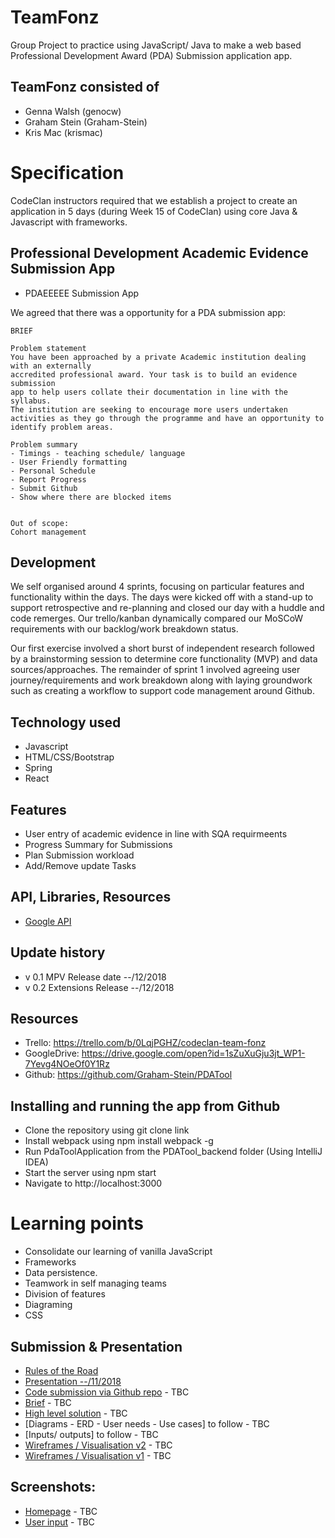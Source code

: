 # TeamFonz
Group Project to practice using JavaScript/ Java to make a web based Professional Development Award (PDA) Submission application app.

## TeamFonz consisted of 
- Genna Walsh (genocw)
- Graham Stein (Graham-Stein)
- Kris Mac (krismac)

# Specification
CodeClan instructors required that we establish a project to create an application in 5 days (during Week 15 of CodeClan) using core Java & Javascript with frameworks.

## Professional Development Academic Evidence Submission App
- PDAEEEEE Submission App

We agreed that there was a opportunity for a PDA submission app:
```
BRIEF

Problem statement
You have been approached by a private Academic institution dealing with an externally 
accredited professional award. Your task is to build an evidence submission 
app to help users collate their documentation in line with the syllabus.  
The institution are seeking to encourage more users undertaken 
activities as they go through the programme and have an opportunity to identify problem areas. 

Problem summary
- Timings - teaching schedule/ language
- User Friendly formatting
- Personal Schedule 
- Report Progress
- Submit Github
- Show where there are blocked items


Out of scope:
Cohort management
```

## Development
We self organised around 4 sprints, focusing on particular features and functionality within the days. The days were kicked off with a stand-up to support retrospective and re-planning and closed our day with a huddle and code remerges. Our trello/kanban dynamically compared our MoSCoW requirements with our backlog/work breakdown status.

Our first exercise involved a short burst of independent research followed by a brainstorming session to determine core functionality (MVP) and data sources/approaches. The remainder of sprint 1 involved agreeing user journey/requirements and work breakdown along with laying groundwork such as creating a workflow to support code management around Github.

## Technology used
- Javascript
- HTML/CSS/Bootstrap
- Spring
- React

## Features
- User entry of academic evidence in line with SQA requirmeents
- Progress Summary for Submissions
- Plan Submission workload
- Add/Remove update Tasks

## API, Libraries, Resources
- [Google API](https://developers.google.com/maps/documentation/)

## Update history
- v 0.1 MPV Release date --/12/2018
- v 0.2 Extensions Release --/12/2018

## Resources
- Trello: https://trello.com/b/0LqjPGHZ/codeclan-team-fonz
- GoogleDrive: https://drive.google.com/open?id=1sZuXuGju3jt_WP1-7Yevg4NOeOf0Y1Rz
- Github: https://github.com/Graham-Stein/PDATool

## Installing and running the app from Github
- Clone the repository using git clone link
- Install webpack using npm install webpack -g
- Run PdaToolApplication from the PDATool_backend folder (Using IntelliJ IDEA)
- Start the server using npm start
- Navigate to http://localhost:3000

# Learning points
- Consolidate our learning of vanilla JavaScript 
- Frameworks
- Data persistence. 
- Teamwork in self managing teams
- Division of features
- Diagraming 
- CSS

## Submission & Presentation
- [Rules of the Road](https://docs.google.com/document/d/1MD8Yi4hiPY5XFitAwXBfECcjO00kOQzaFoS4hIiFhRI/edit?usp=sharing)
- [Presentation --/11/2018](https://drive.google.com/file/d/1vL5POM_cI7KVEB-uQhKVxNWPsxLRc4GI/view?usp=sharing)
- [Code submission via Github repo]() - TBC
- [Brief]() - TBC
- [High level solution]() - TBC
- [Diagrams - ERD - User needs - Use cases] to follow - TBC
- [Inputs/ outputs] to follow - TBC
- [Wireframes / Visualisation v2]() - TBC
- [Wireframes / Visualisation v1]() - TBC

## Screenshots:
- [Homepage](home.png) - TBC
- [User input](input.png)  - TBC
